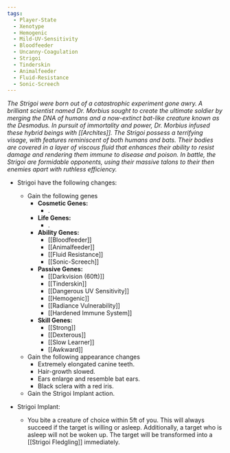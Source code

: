 ```yaml
---
tags:
  - Player-State
  - Xenotype
  - Hemogenic
  - Mild-UV-Sensitivity
  - Bloodfeeder
  - Uncanny-Coagulation
  - Strigoi
  - Tinderskin
  - Animalfeeder
  - Fluid-Resistance
  - Sonic-Screech
---
```

*The Strigoi were born out of a catastrophic experiment gone awry. A brilliant scientist named Dr. Morbius sought to create the ultimate soldier by merging the DNA of humans and a now-extinct bat-like creature known as the Desmodus. In pursuit of immortality and power, Dr. Morbius infused these hybrid beings with [[Archites]]. The Strigoi possess a terrifying visage, with features reminiscent of both humans and bats. Their bodies are covered in a layer of viscous fluid that enhances their ability to resist damage and rendering them immune to disease and poison. In battle, the Strigoi are formidable opponents, using their massive talons to their then enemies apart with ruthless efficiency.*

- Strigoi have the following changes:
	- Gain the following genes
		-  **Cosmetic Genes:**
			- .
		- **Life Genes:**
			- .
		- **Ability Genes:**
			- [[Bloodfeeder]]
			- [[Animalfeeder]]
			- [[Fluid Resistance]]
			- [[Sonic-Screech]]
		- **Passive Genes:**
			- [[Darkvision (60ft)]]
			- [[Tinderskin]]
			- [[Dangerous UV Sensitivity]]
			- [[Hemogenic]]
			- [[Radiance Vulnerability]]
			- [[Hardened Immune System]]
		- **Skill Genes:**
			- [[Strong]]
			- [[Dexterous]]
			- [[Slow Learner]]
			- [[Awkward]]
	* Gain the following appearance changes
		* Extremely elongated canine teeth.
		* Hair-growth slowed.
		* Ears enlarge and resemble bat ears.
		* Black sclera with a red iris.
	* Gain the Strigoi Implant action.

- Strigoi Implant:
	- You bite a creature of choice within 5ft of you. This will always succeed if the target is willing or asleep. Additionally, a target who is asleep will not be woken up. The target will be transformed into a [[Strigoi Fledgling]] immediately.